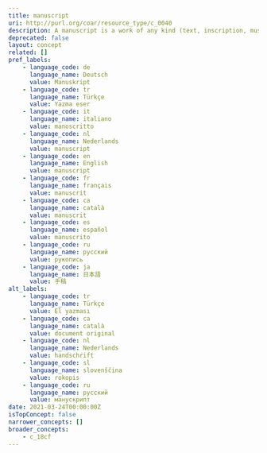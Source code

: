 ```yaml
---
title: manuscript
uri: http://purl.org/coar/resource_type/c_0040
description: A manuscript is a work of any kind (text, inscription, music score, map, etc.) written entirely by hand. (Adapted from ODLIS)
deprecated: false
layout: concept
related: []
pref_labels:
    - language_code: de
      language_name: Deutsch
      value: Manuskript
    - language_code: tr
      language_name: Türkçe
      value: Yazma eser
    - language_code: it
      language_name: italiano
      value: manoscritto
    - language_code: nl
      language_name: Nederlands
      value: manuscript
    - language_code: en
      language_name: English
      value: manuscript
    - language_code: fr
      language_name: français
      value: manuscrit
    - language_code: ca
      language_name: català
      value: manuscrit
    - language_code: es
      language_name: español
      value: manuscrito
    - language_code: ru
      language_name: русский
      value: рукопись
    - language_code: ja
      language_name: 日本語
      value: 手稿
alt_labels:
    - language_code: tr
      language_name: Türkçe
      value: El yazması
    - language_code: ca
      language_name: català
      value: document original
    - language_code: nl
      language_name: Nederlands
      value: handschrift
    - language_code: sl
      language_name: slovenščina
      value: rokopis
    - language_code: ru
      language_name: русский
      value: манускрипт
date: 2021-03-24T00:00:00Z
isTopConcept: false
narrower_concepts: []
broader_concepts:
    - c_18cf
---
```


